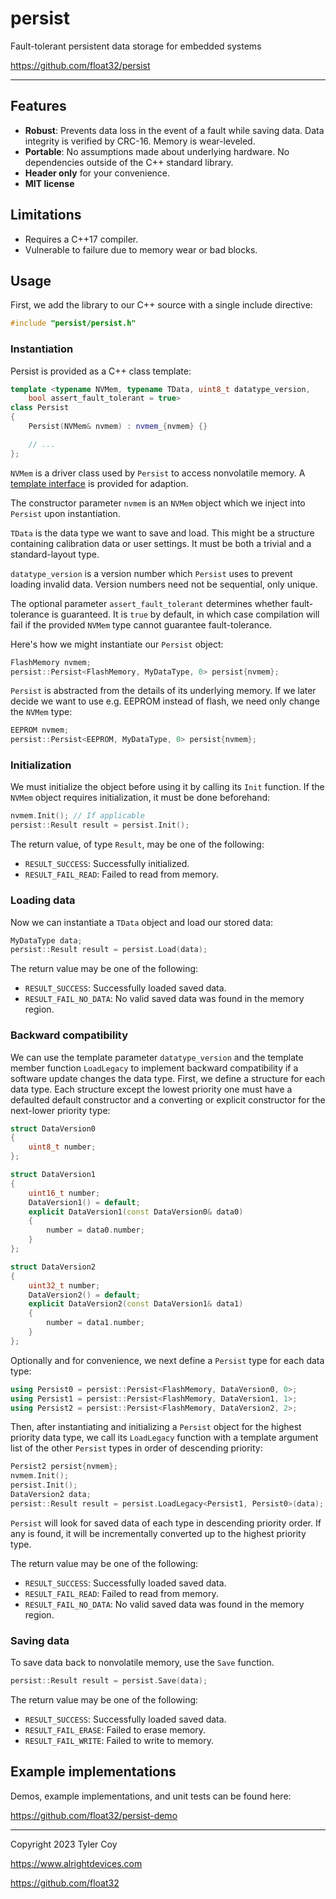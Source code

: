 # persist

Fault-tolerant persistent data storage for embedded systems

https://github.com/float32/persist

---

## Features

- **Robust**: Prevents data loss in the event of a fault while saving data.
    Data integrity is verified by CRC-16. Memory is wear-leveled.
- **Portable**: No assumptions made about underlying hardware. No dependencies
    outside of the C++ standard library.
- **Header only** for your convenience.
- **MIT license**


## Limitations

- Requires a C++17 compiler.
- Vulnerable to failure due to memory wear or bad blocks.


## Usage

First, we add the library to our C++ source with a single include directive:

```C++
#include "persist/persist.h"
```

### Instantiation

Persist is provided as a C++ class template:

```C++
template <typename NVMem, typename TData, uint8_t datatype_version,
    bool assert_fault_tolerant = true>
class Persist
{
    Persist(NVMem& nvmem) : nvmem_{nvmem} {}

    // ...
};
```

`NVMem` is a driver class used by `Persist` to access nonvolatile memory. A
[template interface](inc/nvmem_template.h) is provided for adaption.

The constructor parameter `nvmem` is an `NVMem` object which we inject into
`Persist` upon instantiation.

`TData` is the data type we want to save and load. This might be a structure
containing calibration data or user settings. It must be both a trivial and
a standard-layout type.

`datatype_version` is a version number which `Persist` uses to prevent loading
invalid data. Version numbers need not be sequential, only unique.

The optional parameter `assert_fault_tolerant` determines whether
fault-tolerance is guaranteed. It is `true` by default, in which case
compilation will fail if the provided `NVMem` type cannot guarantee
fault-tolerance.

Here's how we might instantiate our `Persist` object:

```C++
FlashMemory nvmem;
persist::Persist<FlashMemory, MyDataType, 0> persist{nvmem};
```

`Persist` is abstracted from the details of its underlying memory. If we later
decide we want to use e.g. EEPROM instead of flash, we need only change the
`NVMem` type:

```C++
EEPROM nvmem;
persist::Persist<EEPROM, MyDataType, 0> persist{nvmem};
```

### Initialization

We must initialize the object before using it by calling its `Init` function. If
the `NVMem` object requires initialization, it must be done beforehand:

```C++
nvmem.Init(); // If applicable
persist::Result result = persist.Init();
```

The return value, of type `Result`, may be one of the following:

- `RESULT_SUCCESS`: Successfully initialized.
- `RESULT_FAIL_READ`: Failed to read from memory.

### Loading data

Now we can instantiate a `TData` object and load our stored data:

```C++
MyDataType data;
persist::Result result = persist.Load(data);
```

The return value may be one of the following:

- `RESULT_SUCCESS`: Successfully loaded saved data.
- `RESULT_FAIL_NO_DATA`: No valid saved data was found in the memory region.

### Backward compatibility

We can use the template parameter `datatype_version` and the template member
function `LoadLegacy` to implement backward compatibility if a software update
changes the data type. First, we define a structure for each data type. Each
structure except the lowest priority one must have a defaulted default
constructor and a converting or explicit constructor for the next-lower
priority type:

```C++
struct DataVersion0
{
    uint8_t number;
};

struct DataVersion1
{
    uint16_t number;
    DataVersion1() = default;
    explicit DataVersion1(const DataVersion0& data0)
    {
        number = data0.number;
    }
};

struct DataVersion2
{
    uint32_t number;
    DataVersion2() = default;
    explicit DataVersion2(const DataVersion1& data1)
    {
        number = data1.number;
    }
};
```

Optionally and for convenience, we next define a `Persist` type for each data
type:

```C++
using Persist0 = persist::Persist<FlashMemory, DataVersion0, 0>;
using Persist1 = persist::Persist<FlashMemory, DataVersion1, 1>;
using Persist2 = persist::Persist<FlashMemory, DataVersion2, 2>;
```

Then, after instantiating and initializing a `Persist` object for the highest
priority data type, we call its `LoadLegacy` function with a template argument
list of the other `Persist` types in order of descending priority:

```C++
Persist2 persist{nvmem};
nvmem.Init();
persist.Init();
DataVersion2 data;
persist::Result result = persist.LoadLegacy<Persist1, Persist0>(data);
```

`Persist` will look for saved data of each type in descending priority order.
If any is found, it will be incrementally converted up to the highest priority
type.

The return value may be one of the following:

- `RESULT_SUCCESS`: Successfully loaded saved data.
- `RESULT_FAIL_READ`: Failed to read from memory.
- `RESULT_FAIL_NO_DATA`: No valid saved data was found in the memory region.

### Saving data

To save data back to nonvolatile memory, use the `Save` function.

```C++
persist::Result result = persist.Save(data);
```

The return value may be one of the following:

- `RESULT_SUCCESS`: Successfully loaded saved data.
- `RESULT_FAIL_ERASE`: Failed to erase memory.
- `RESULT_FAIL_WRITE`: Failed to write to memory.


## Example implementations

Demos, example implementations, and unit tests can be found here:

https://github.com/float32/persist-demo

---

Copyright 2023 Tyler Coy

https://www.alrightdevices.com

https://github.com/float32
